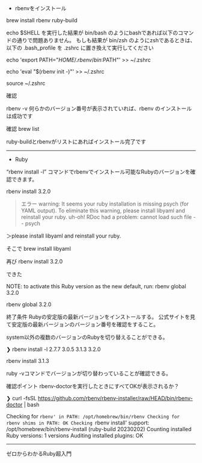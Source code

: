 
- rbenvをインストール

brew install rbenv ruby-build

echo $SHELL を実行した結果が bin/bash のようにbashであれば以下のコマンドの通りで問題ありません。
もしも結果が bin/zsh のようにzshであるときは、以下の .bash_profile を .zshrc に置き換えて実行してください


echo 'export PATH="$HOME/.rbenv/bin:$PATH"' >> ~/.zshrc

echo 'eval "$(rbenv init -)"' >> ~/.zshrc

source ~/.zshrc


確認

rbenv -v
何らかのバージョン番号が表示されていれば、rbenv のインストールは成功です

確認
brew list

ruby-buildとrbenvがリストにあればインストール完了です

--------------------------

- Ruby


“rbenv install -l” コマンドでrbenvでインストール可能なRubyのバージョンを確認できます。

rbenv install 3.2.0

>エラー
warning: It seems your ruby installation is missing psych (for YAML output).
To eliminate this warning, please install libyaml and reinstall your ruby.
uh-oh! RDoc had a problem:
cannot load such file -- psych


＞please install libyaml and reinstall your ruby.

そこで
brew install libyaml

再び
rbenv install 3.2.0

できた

NOTE: to activate this Ruby version as the new default, run: rbenv global 3.2.0


rbenv global 3.2.0


終了条件
Rubyの安定版の最新バージョンをインストールする。
公式サイトを見て安定版の最新バージョンのバージョン番号を確認をすること。

system以外の複数のバージョンのRubyを切り替えることができる。

❯ rbenv install -l
2.7.7
3.0.5
3.1.3
3.2.0

rbenv install 3.1.3


ruby -vコマンドでバージョンが切り替わっていることが確認できる。

確認ポイント
rbenv-doctorを実行したときにすべてOKが表示されるか？

❯ 
curl -fsSL https://github.com/rbenv/rbenv-installer/raw/HEAD/bin/rbenv-doctor | bash

Checking for `rbenv' in PATH: /opt/homebrew/bin/rbenv
Checking for rbenv shims in PATH: OK
Checking `rbenv install' support: /opt/homebrew/bin/rbenv-install (ruby-build 20230202)
Counting installed Ruby versions: 1 versions
Auditing installed plugins: OK


-------------------------

ゼロからわかるRuby超入門
















